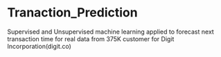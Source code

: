 # Tranaction_Prediction
Supervised and Unsupervised machine learning applied to forecast next transaction time for real data from 375K customer for Digit Incorporation(digit.co)
